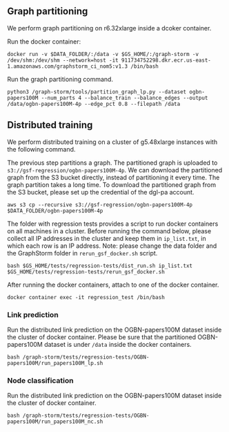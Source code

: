 ## Graph partitioning
We perform graph partitioning on r6.32xlarge inside a dcoker container.

Run the docker container:

```
docker run -v $DATA_FOLDER/:/data -v $GS_HOME/:/graph-storm -v /dev/shm:/dev/shm --network=host -it 911734752298.dkr.ecr.us-east-1.amazonaws.com/graphstorm_ci_nom5:v1.3 /bin/bash
```

Run the graph partitioning command.

```
python3 /graph-storm/tools/partition_graph_lp.py --dataset ogbn-papers100M --num_parts 4 --balance_train --balance_edges --output /data/ogbn-papers100M-4p --edge_pct 0.8 --filepath /data
```

## Distributed training
We perform distributed training on a cluster of g5.48xlarge instances with the following command.

The previous step partitions a graph. The partitioned graph is uploaded to `s3://gsf-regression/ogbn-papers100M-4p`.
We can download the partitioned graph from the S3 bucket directly, instead of partitioning it every time.
The graph partition takes a long time. To download the partitioned graph from the S3 bucket, please set up
the credential of the dgl-pa account.

```
aws s3 cp --recursive s3://gsf-regression/ogbn-papers100M-4p $DATA_FOLDER/ogbn-papers100M-4p
```

The folder with regression tests provides a script to run docker containers on all machines in a cluster.
Before running the command below, please collect all IP addresses in the cluster and keep them in `ip_list.txt`,
in which each row is an IP address.
Note: please change the data folder and the GraphStorm folder in `rerun_gsf_docker.sh` script.

```
bash $GS_HOME/tests/regression-tests/dist_run.sh ip_list.txt $GS_HOME/tests/regression-tests/rerun_gsf_docker.sh
```

After running the docker containers, attach to one of the docker container.

```
docker container exec -it regression_test /bin/bash
```

### Link prediction
Run the distributed link prediction on the OGBN-papers100M dataset inside the cluster of docker container.
Please be sure that the partitioned OGBN-papers100M dataset is under `/data` inside the docker containers.
```
bash /graph-storm/tests/regression-tests/OGBN-papers100M/run_papers100M_lp.sh
```

### Node classification
Run the distributed link prediction on the OGBN-papers100M dataset inside the cluster of docker container.
```
bash /graph-storm/tests/regression-tests/OGBN-papers100M/run_papers100M_nc.sh
```
